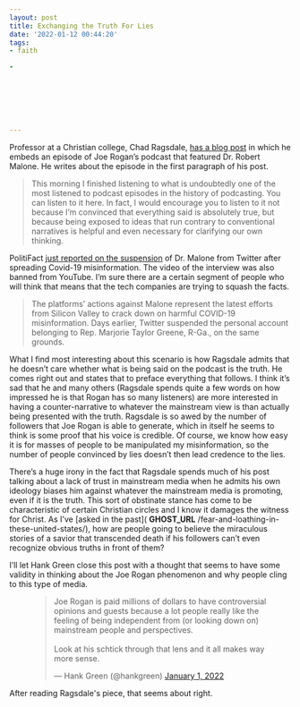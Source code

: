 ```yaml
---
layout: post
title: Exchanging the Truth For Lies
date: '2022-01-12 00:44:20'
tags:
- faith

- 







---
```


Professor at a Christian college, Chad Ragsdale, [has a blog post](https://chadragsdale.wordpress.com/2022/01/04/the-joe-rogan-experience/) in which he embeds an episode of Joe Rogan’s podcast that featured Dr. Robert Malone. He writes about the episode in the first paragraph of his post.

> This morning I finished listening to what is undoubtedly one of the most listened to podcast episodes in the history of podcasting. You can listen to it here. In fact, I would encourage you to listen to it not because I’m convinced that everything said is absolutely true, but because being exposed to ideas that run contrary to conventional narratives is helpful and even necessary for clarifying our own thinking.

PolitiFact [just reported on the suspension](https://www.politifact.com/article/2022/jan/06/who-robert-malone-joe-rogans-guest-was-vaccine-sci/) of Dr. Malone from Twitter after spreading Covid-19 misinformation. The video of the interview was also banned from YouTube. I’m sure there are a certain segment of people who will think that means that the tech companies are trying to squash the facts.

> The platforms’ actions against Malone represent the latest efforts from Silicon Valley to crack down on harmful COVID-19 misinformation. Days earlier, Twitter suspended the personal account belonging to Rep. Marjorie Taylor Greene, R-Ga., on the same grounds.

What I find most interesting about this scenario is how Ragsdale admits that he doesn’t care whether what is being said on the podcast is the truth. He comes right out and states that to preface everything that follows. I think it’s sad that he and many others (Ragsdale spends quite a few words on how impressed he is that Rogan has so many listeners) are more interested in having a counter-narrative to whatever the mainstream view is than actually being presented with the truth. Ragsdale is so awed by the number of followers that Joe Rogan is able to generate, which in itself he seems to think is some proof that his voice is credible. Of course, we know how easy it is for masses of people to be manipulated my misinformation, so the number of people convinced by lies doesn’t then lead credence to the lies.

There’s a huge irony in the fact that Ragsdale spends much of his post talking about a lack of trust in mainstream media when he admits his own ideology biases him against whatever the mainstream media is promoting, even if it is the truth. This sort of obstinate stance has come to be characteristic of certain Christian circles and I know it damages the witness for Christ. As I’ve [asked in the past]( __GHOST_URL__ /fear-and-loathing-in-these-united-states/), how are people going to believe the miraculous stories of a savior that transcended death if his followers can’t even recognize obvious truths in front of them?

I’ll let Hank Green close this post with a thought that seems to have some validity in thinking about the Joe Rogan phenomenon and why people cling to this type of media.

<figure class="kg-card kg-embed-card"><blockquote class="twitter-tweet">
<p lang="en" dir="ltr">Joe Rogan is paid millions of dollars to have controversial opinions and guests because a lot people really like the feeling of being independent from (or looking down on) mainstream people and perspectives. <br><br>Look at his schtick through that lens and it all makes way more sense.</p>— Hank Green (@hankgreen) <a href="https://twitter.com/hankgreen/status/1477337857500925952?ref_src=twsrc%5Etfw">January 1, 2022</a>
</blockquote>
<script async src="https://platform.twitter.com/widgets.js" charset="utf-8"></script>
</figure>

After reading Ragsdale's piece, that seems about right.

